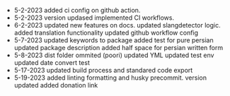 - 5-2-2023
  added ci config on github action.
- 5-2-2023
  version updased
  implemented CI workflows.
- 6-2-2023
  updated new features on docs.
  updated slangdetector logic.
  added translation functionality
  updated github workflow config
- 5-7-2023
  updated keywords to package
  added test for pure persian
  updated package description
  added half space for persian written form
- 5-8-2023
  dist folder ommited (poori)
  updated YML
  updated test env
  updated date convert test
- 5-17-2023
  updated build process and standared code export
- 5-19-2023
  added linting formatting and husky precommit.
  version updated
  added donation link
